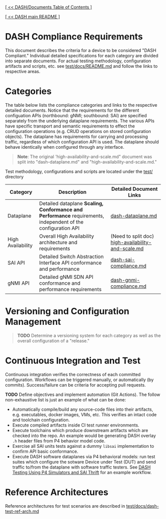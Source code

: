 [[ << DASH/Documents Table of Contents ]](README.md)

[[ << DASH main README ]](../README.md)

# DASH Compliance Requirements
This document describes the criteria for a device to be considered "DASH Compliant." Individual detailed specifications for each category are divided into separate documents. For actual testing methodology, configuration artifacts and scripts, etc. see [test/docs/README.md](../test/docs/README.md) and follow the links to respective areas. 

# Categories
The table below lists the compliance categories and links to the respective detailed documents. Notice that the requirements for the different configuation APIs (northbound: gNMI; southbound: SAI) are specified separately from the underlying dataplane requirements. The various APIs have specific transport and semantic requirements to effect the configuration operations (e.g. CRUD operations on stored configuration objects). The dataplane has requirements for carrying and processing traffic, regardless of which configuration API is used. The dataplane should behave identically when configured through any interface.
>**Note**: The original 'high-availability-and-scale.md" document was split into "dash-dataplane.md" and "high-availability-and-scale.md."

Test methodology, configurations and scripts are located under the [test/](../test/README.md) directory

| Category | Description | Detailed Document Links |
| -------- | ----------- | ----------------------- |
| Dataplane | Detailed dataplane **Scaling, Conformance and Performance** requirements, independent of the configuration API |[dash-dataplane.md](dash-dataplane.md)
| High Availability |Overall High Availability architecture and requirements | (Need to split doc) [ high-availability-and-scale.md](high-availability-and-scale.md) |
| SAI API | Detailed Switch Abstraction Interface API conformance and performance | [dash-sai-compliance.md]( dash-sai-compliance.md) |
| gNMI API | Detailed gNMI SDN API conformance and performance requirements | [dash-gnmi-compliance.md]( dash-gnmi-compliance.md) |


# Versioning and Configuration Management

>**TODO** Determine a versioning system for each category as well as the overall configuration of a "release."

# Continuous Integration and Test
Continuous integration verifies the correctness of each committed configuration. Workflows can be triggered manually, or automatically (by commits). Success/failure can be  criteria for accepting pull requests.

**TODO** Define objectives and implement automation (Git Actions). The follow non-exhaustive list is just an example of what can be done:

* Automatically compile/build any source-code files into their artifacts, e.g. executables, docker images, VMs, etc. This verifies an intact code and toolchain configuration.
* Execute compiled artifacts inside CI test runner environments.
* Execute toolchains which produce downstream artifacts which are checked into the repo. An example would be generating DASH overlay `.h` header files from P4 behavior model code.
* Exercise all SAI units tests against a dummy `libsai` implementation to confirm API basic conformance.
* Execute DASH software dataplanes via P4 behavioral models: run test suites which configure the sotware Device under Test (DUT) and send traffic to/from the dataplane with software traffic testers. See [DASH Testing Using P4 Simulators and SAI Thrift](../test/docs/dash-test-workflow-p4-saithrift.md) for an example workflow.


# Reference Architectures
Reference architectures for test scenarios are described in [test/docs/dash-test-ref-arch.md](../test/docs/dash-test-ref-arch.md)

